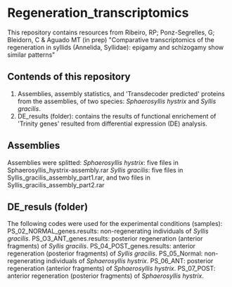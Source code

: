 # Regeneration_transcriptomics
This repository contains resources from Ribeiro, RP; Ponz-Segrelles, G; Bleidorn, C &amp; Aguado MT (in prep) "Comparative transcriptomics of the regeneration in syllids (Annelida, Syllidae): epigamy and schizogamy show similar patterns"
## Contends of this repository
1. Assemblies, assembly statistics, and 'Transdecoder predicted' proteins from the assemblies, of two species: *Sphaerosyllis hystrix* and *Syllis gracilis*.
2. DE_results (folder): contains the results of functional enrichement of 'Trinity genes' resulted from differential expression (DE) analysis.
## Assemblies
Assemblies were splitted:
*Sphaerosyllis hystrix*: five files in Sphaerosyllis_hystrix-assembly.rar
*Syllis gracilis*: five files in Syllis_gracilis_assembly_part1.rar, and two files in Syllis_gracilis_assembly_part2.rar
## DE_resuls (folder)
The following codes were used for the experimental conditions (samples):
PS_02_NORMAL_genes.results: non-regenerating individuals of *Syllis gracilis*.
PS_O3_ANT_genes.results: posterior regeneration (anterior fragments) of  *Syllis gracilis*.
PS_04_POST_genes.results: anterior regeneration (posterior fragments) of  *Syllis gracilis*.
PS_05_Normal: non-regenerating individuals of *Sphaerosyllis hystrix*.
PS_06_ANT: posterior regeneration (anterior fragments) of *Sphaerosyllis hystrix*.
PS_07_POST: anterior regeneration (posterior fragments) of *Sphaerosyllis hystrix*.


